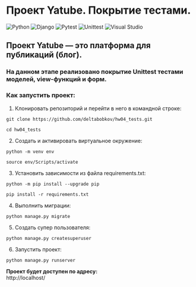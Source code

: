 # Проект Yatube. Покрытие тестами.

![Python](https://img.shields.io/badge/Python-313131?style=flat&logo=Python&logoColor=white&labelColor=306998)
![Django](https://img.shields.io/badge/Django-313131?style=flat&logo=django&labelColor=092e20)
![Pytest](https://img.shields.io/badge/pytest-313131?style=flat&logo=pytest&logoColor=ffffff&labelColor=%23009fe3)
![Unittest](https://img.shields.io/badge/Unittest-8b3daa?style=flat&logo=cup&logoColor=ffffff)
![Visual Studio](https://img.shields.io/badge/VS%20Code-313131?style=flat&logo=visualstudiocode&logoColor=ffffff&labelColor=0098FF)

## Проект Yatube — это платформа для публикаций (блог). 
### На данном этапе реализовано покрытие Unittest тестами моделей, view-функций и форм. 

### Как запустить проект:

1. Клонировать репозиторий и перейти в него в командной строке:

```
git clone https://github.com/deltabobkov/hw04_tests.git

cd hw04_tests
```

2. Cоздать и активировать виртуальное окружение:

```
python -m venv env

source env/Scripts/activate
```

3. Установить зависимости из файла requirements.txt:

```
python -m pip install --upgrade pip

pip install -r requirements.txt
```

4. Выполнить миграции:

```
python manage.py migrate
```

5. Создать супер пользователя:

```
python manage.py createsuperuser
```

6. Запустить проект:

```
python manage.py runserver
```

**Проект будет доступен по адресу:**  
http://localhost/
